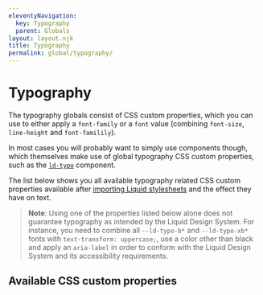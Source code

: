 ```yaml
---
eleventyNavigation:
  key: Typography
  parent: Globals
layout: layout.njk
title: Typography
permalink: global/typography/
---
```


# Typography

The typography globals consist of CSS custom properties, which you can use to either apply a `font-family` or a `font` value (combining `font-size`, `line-height` and `font-familily`).

In most cases you will probably want to simply use components though, which themselves make use of global typography CSS custom properties, such as the [`ld-typo`](components/ld-typo/) component.

The list below shows you all available typography related CSS custom properties available after [importing Liquid stylesheets](introduction/getting-started/#import-stylesheets) and the effect they have on text.

> **Note**: Using one of the properties listed below alone does not guarantee typography as intended by the Liquid Design System. For instance, you need to combine all `--ld-typo-b*` and `--ld-typo-xb*` fonts with `text-transform: uppercase;`, use a color other than black and apply an `aria-label` in order to conform with the Liquid Design System and its accessibility requirements.

## Available CSS custom properties

<docs-typography var="--ld-font-body" prop="font-family" val="Lato, Helvetica, Arial, sans-serif"></docs-typography>
<docs-typography var="--ld-font-display" prop="font-family" val="MWeb, Helvetica, Arial, sans-serif"></docs-typography>
<docs-typography var="--ld-typo-b1" val="3rem/120% MWeb, Helvetica, Arial, sans-serif"></docs-typography>
<docs-typography var="--ld-typo-b2" val="2.5rem/120% MWeb, Helvetica, Arial, sans-serif"></docs-typography>
<docs-typography var="--ld-typo-b3" val="2.25rem/120% MWeb, Helvetica, Arial, sans-serif"></docs-typography>
<docs-typography var="--ld-typo-b4" val="2rem/120% MWeb, Helvetica, Arial, sans-serif"></docs-typography>
<docs-typography var="--ld-typo-b5" val="1.625rem/120% MWeb, Helvetica, Arial, sans-serif"></docs-typography>
<docs-typography var="--ld-typo-b6" val="1.375rem/120% MWeb, Helvetica, Arial, sans-serif"></docs-typography>
<docs-typography var="--ld-typo-h1" val="700 2rem/140% Lato, Helvetica, Arial, sans-serif"></docs-typography>
<docs-typography var="--ld-typo-h2" val="700 1.625rem/140% Lato, Helvetica, Arial, sans-serif"></docs-typography>
<docs-typography var="--ld-typo-h3" val="700 1.375rem/140% Lato, Helvetica, Arial, sans-serif"></docs-typography>
<docs-typography var="--ld-typo-h4" val="700 1.125rem/140% Lato, Helvetica, Arial, sans-serif"></docs-typography>
<docs-typography var="--ld-typo-h5" val="700 1rem/140% Lato, Helvetica, Arial, sans-serif"></docs-typography>
<docs-typography var="--ld-typo-h6" val="700 0.875rem/140% Lato, Helvetica, Arial, sans-serif"></docs-typography>
<docs-typography var="--ld-typo-xb1" val="5.75rem/120% MWeb, Helvetica, Arial, sans-serif"></docs-typography>
<docs-typography var="--ld-typo-xb2" val="4.5rem/120% MWeb, Helvetica, Arial, sans-serif"></docs-typography>
<docs-typography var="--ld-typo-xb3" val="4rem/120% MWeb, Helvetica, Arial, sans-serif"></docs-typography>
<docs-typography var="--ld-typo-xh1" val="700 5.75rem/120% Lato, Helvetica, Arial, sans-serif"></docs-typography>
<docs-typography var="--ld-typo-xh2" val="700 4.5rem/120% Lato, Helvetica, Arial, sans-serif"></docs-typography>
<docs-typography var="--ld-typo-xh3" val="700 4rem/120% Lato, Helvetica, Arial, sans-serif"></docs-typography>
<docs-typography var="--ld-typo-xh4" val="700 3rem/120% Lato, Helvetica, Arial, sans-serif"></docs-typography>
<docs-typography var="--ld-typo-xh5" val="700 2.5rem/120% Lato, Helvetica, Arial, sans-serif"></docs-typography>
<docs-typography var="--ld-typo-xh6" val="700 2.25rem/120% Lato, Helvetica, Arial, sans-serif"></docs-typography>
<docs-typography var="--ld-typo-body-l" val="1.125rem/160% Lato, Helvetica, Arial, sans-serif"></docs-typography>
<docs-typography var="--ld-typo-body-m" val="1rem/160% Lato, Helvetica, Arial, sans-serif"></docs-typography>
<docs-typography var="--ld-typo-body-s" val="0.875rem/176% Lato, Helvetica, Arial, sans-serif"></docs-typography>
<docs-typography var="--ld-typo-body-xl" val="1.375rem/160% Lato, Helvetica, Arial, sans-serif"></docs-typography>
<docs-typography var="--ld-typo-body-xs" val="0.75rem/180% Lato, Helvetica, Arial, sans-serif"></docs-typography>
<docs-typography var="--ld-typo-cap-l" val="700 1.25rem/140% Lato, Helvetica, Arial, sans-serif"></docs-typography>
<docs-typography var="--ld-typo-cap-m" val="700 0.875rem/140% Lato, Helvetica, Arial, sans-serif"></docs-typography>
<docs-typography var="--ld-typo-label-m" val="1rem/140% Lato, Helvetica, Arial, sans-serif"></docs-typography>
<docs-typography var="--ld-typo-label-s" val="700 0.875rem/140% Lato, Helvetica, Arial, sans-serif"></docs-typography>
